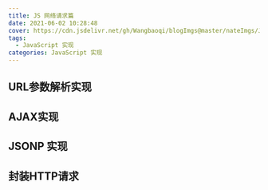 ```yaml
---
title: JS 网络请求篇
date: 2021-06-02 10:28:48
cover: https://cdn.jsdelivr.net/gh/Wangbaoqi/blogImgs@master/nateImgs/JavaScript/bg-api/network.png
tags: 
  - JavaScript 实现
categories: JavaScript 实现
---
```



## URL参数解析实现

## AJAX实现

## JSONP 实现

## 封装HTTP请求

